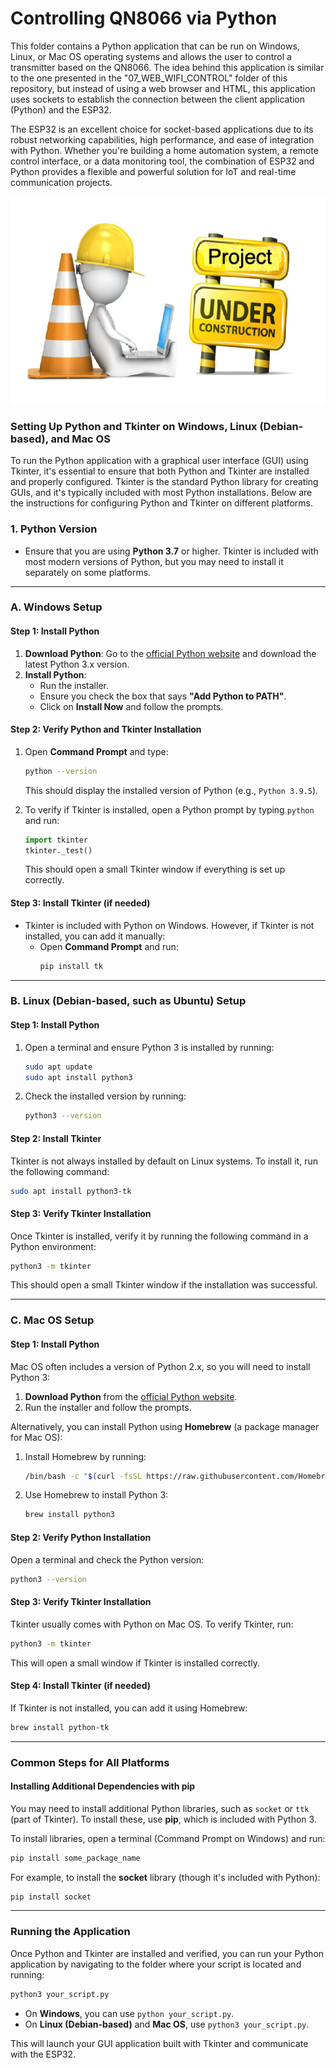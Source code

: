 # Controlling QN8066 via Python 

This folder contains a Python application that can be run on Windows, Linux, or Mac OS operating systems and allows the user to control a transmitter based on the QN8066. The idea behind this application is similar to the one presented in the "07_WEB_WIFI_CONTROL" folder of this repository, but instead of using a web browser and HTML, this application uses sockets to establish the connection between the client application (Python) and the ESP32.


The ESP32 is an excellent choice for socket-based applications due to its robust networking capabilities, high performance, and ease of integration with Python. Whether you're building a home automation system, a remote control interface, or a data monitoring tool, the combination of ESP32 and Python provides a flexible and powerful solution for IoT and real-time communication projects.


![UNDER CONSTRUCTION](../../extras/images/under_construction.png)



### **Setting Up Python and Tkinter on Windows, Linux (Debian-based), and Mac OS**

To run the Python application with a graphical user interface (GUI) using Tkinter, it's essential to ensure that both Python and Tkinter are installed and properly configured. Tkinter is the standard Python library for creating GUIs, and it's typically included with most Python installations. Below are the instructions for configuring Python and Tkinter on different platforms.

### 1. **Python Version**
- Ensure that you are using **Python 3.7** or higher. Tkinter is included with most modern versions of Python, but you may need to install it separately on some platforms.

---

### **A. Windows Setup**

#### **Step 1: Install Python**
1. **Download Python**: Go to the [official Python website](https://www.python.org/downloads/) and download the latest Python 3.x version.
2. **Install Python**:
   - Run the installer.
   - Ensure you check the box that says **"Add Python to PATH"**.
   - Click on **Install Now** and follow the prompts.

#### **Step 2: Verify Python and Tkinter Installation**
1. Open **Command Prompt** and type:
   ```bash
   python --version
   ```
   This should display the installed version of Python (e.g., `Python 3.9.5`).
   
2. To verify if Tkinter is installed, open a Python prompt by typing `python` and run:
   ```python
   import tkinter
   tkinter._test()
   ```
   This should open a small Tkinter window if everything is set up correctly.

#### **Step 3: Install Tkinter (if needed)**
- Tkinter is included with Python on Windows. However, if Tkinter is not installed, you can add it manually:
   - Open **Command Prompt** and run:
     ```bash
     pip install tk
     ```

---

### **B. Linux (Debian-based, such as Ubuntu) Setup**

#### **Step 1: Install Python**
1. Open a terminal and ensure Python 3 is installed by running:
   ```bash
   sudo apt update
   sudo apt install python3
   ```
2. Check the installed version by running:
   ```bash
   python3 --version
   ```

#### **Step 2: Install Tkinter**
Tkinter is not always installed by default on Linux systems. To install it, run the following command:
```bash
sudo apt install python3-tk
```

#### **Step 3: Verify Tkinter Installation**
Once Tkinter is installed, verify it by running the following command in a Python environment:
```bash
python3 -m tkinter
```
This should open a small Tkinter window if the installation was successful.

---

### **C. Mac OS Setup**

#### **Step 1: Install Python**
Mac OS often includes a version of Python 2.x, so you will need to install Python 3:
1. **Download Python** from the [official Python website](https://www.python.org/downloads/).
2. Run the installer and follow the prompts.

Alternatively, you can install Python using **Homebrew** (a package manager for Mac OS):
1. Install Homebrew by running:
   ```bash
   /bin/bash -c "$(curl -fsSL https://raw.githubusercontent.com/Homebrew/install/HEAD/install.sh)"
   ```
2. Use Homebrew to install Python 3:
   ```bash
   brew install python3
   ```

#### **Step 2: Verify Python Installation**
Open a terminal and check the Python version:
```bash
python3 --version
```

#### **Step 3: Verify Tkinter Installation**
Tkinter usually comes with Python on Mac OS. To verify Tkinter, run:
```bash
python3 -m tkinter
```
This will open a small window if Tkinter is installed correctly.

#### **Step 4: Install Tkinter (if needed)**
If Tkinter is not installed, you can add it using Homebrew:
```bash
brew install python-tk
```

---

### **Common Steps for All Platforms**

#### **Installing Additional Dependencies with pip**
You may need to install additional Python libraries, such as `socket` or `ttk` (part of Tkinter). To install these, use **pip**, which is included with Python 3.

To install libraries, open a terminal (Command Prompt on Windows) and run:
```bash
pip install some_package_name
```

For example, to install the **socket** library (though it's included with Python):
```bash
pip install socket
```

---

### **Running the Application**

Once Python and Tkinter are installed and verified, you can run your Python application by navigating to the folder where your script is located and running:

```bash
python3 your_script.py
```

- On **Windows**, you can use `python your_script.py`.
- On **Linux (Debian-based)** and **Mac OS**, use `python3 your_script.py`.

This will launch your GUI application built with Tkinter and communicate with the ESP32.

